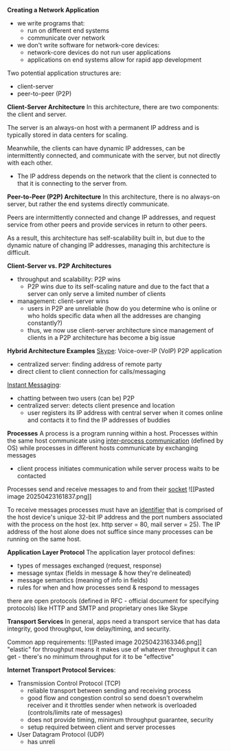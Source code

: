 **Creating a Network Application**
- we write programs that:
	- run on different end systems
	- communicate over network
- we don't write software for network-core devices:
	- network-core devices do not run user applications
	- applications on end systems allow for rapid app development

Two potential application structures are:
- client-server
- peer-to-peer (P2P)

**Client-Server Architecture**
In this architecture, there are two components: the client and server.

The server is an always-on host with a permanent IP address and is typically stored in data centers for scaling. 

Meanwhile, the clients can have dynamic IP addresses, can be intermittently connected, and communicate with the server, but not directly with each other.
- The IP address depends on the network that the client is connected to that it is connecting to the server from.

**Peer-to-Peer (P2P) Architecture**
In this architecture, there is no always-on server, but rather the end systems directly communicate.

Peers are intermittently connected and change IP addresses, and request service from other peers and provide services in return to other peers.

As a result, this architecture has self-scalability built in, but due to the dynamic nature of changing IP addresses, managing this architecture is difficult.

**Client-Server vs. P2P Architectures**
- throughput and scalability: P2P wins
	- P2P wins due to its self-scaling nature and due to the fact that a server can only serve a limited number of clients
- management: client-server wins
	- users in P2P are unreliable (how do you determine who is online or who holds specific data when all the addresses are changing constantly?)
	- thus, we now use client-server architecture since management of clients in a P2P architecture has become a big issue

**Hybrid Architecture Examples**
<u>Skype</u>: Voice-over-IP (VoIP) P2P application
- centralized server: finding address of remote party
- direct client to client connection for calls/messaging

<u>Instant Messaging</u>:
- chatting between two users (can be) P2P
- centralized server: detects client presence and location
	- user registers its IP address with central server when it comes online and contacts it to find the IP addresses of buddies

**Processes**
A process is a program running within a host. Processes within the same host communicate using <u>inter-process communication</u> (defined by OS) while processes in different hosts communicate by exchanging messages
- client process initiates communication while server process waits to be contacted

Processes send and receive messages to and from their <u>socket</u>
![[Pasted image 20250423161837.png]]

To receive messages processes must have an <u>identifier</u> that is comprised of the host device's unique 32-bit IP address and the port numbers associated with the process on the host (ex. http server = 80, mail server = 25). The IP address of the host alone does not suffice since many processes can be running on the same host.

**Application Layer Protocol**
The application layer protocol defines:
- types of messages exchanged (request, response)
- message syntax (fields in message & how they're delineated)
- message semantics (meaning of info in fields)
- rules for when and how processes send & respond to messages

there are open protocols (defined in RFC - official document for specifying protocols) like HTTP and SMTP and proprietary ones like Skype

**Transport Services**
In general, apps need a transport service that has data integrity, good throughput, low delay/timing, and security.

Common app requirements:
![[Pasted image 20250423163346.png]]
"elastic" for throughput means it makes use of whatever throughput it can get - there's no minimum throughput for it to be "effective"

**Internet Transport Protocol Services**:
- Transmission Control Protocol (TCP)
	- reliable transport between sending and receiving process
	- good flow and congestion control so send doesn't overwhelm receiver and it throttles sender when network is overloaded (controls/limits rate of messages)
	- does not provide timing, minimum throughput guarantee, security
	- setup required between client and server processes
- User Datagram Protocol (UDP)
	- has unreli